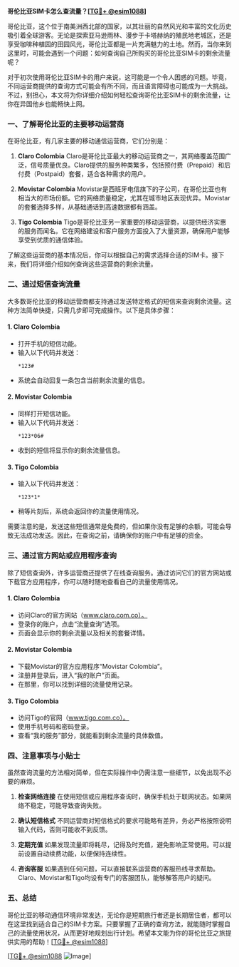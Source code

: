 **哥伦比亚SIM卡怎么查流量？[[TG💪+ @esim1088](https://t.me/s/esim1088)]**

哥伦比亚，这个位于南美洲西北部的国家，以其壮丽的自然风光和丰富的文化历史吸引着全球游客。无论是探索亚马逊雨林、漫步于卡塔赫纳的殖民地老城区，还是享受咖啡种植园的田园风光，哥伦比亚都是一片充满魅力的土地。然而，当你来到这里时，可能会遇到一个问题：如何查询自己所购买的哥伦比亚SIM卡的剩余流量呢？

对于初次使用哥伦比亚SIM卡的用户来说，这可能是一个令人困惑的问题。毕竟，不同运营商提供的查询方式可能会有所不同，而且语言障碍也可能成为一大挑战。不过，别担心，本文将为你详细介绍如何轻松查询哥伦比亚SIM卡的剩余流量，让你在异国他乡也能畅快上网。

### 一、了解哥伦比亚的主要移动运营商

在哥伦比亚，有几家主要的移动通信运营商，它们分别是：

1. **Claro Colombia**
   Claro是哥伦比亚最大的移动运营商之一，其网络覆盖范围广泛，信号质量优良。Claro提供的服务种类繁多，包括预付费（Prepaid）和后付费（Postpaid）套餐，适合各种需求的用户。

2. **Movistar Colombia**
   Movistar是西班牙电信旗下的子公司，在哥伦比亚也有相当大的市场份额。它的网络质量稳定，尤其在城市地区表现优异。Movistar的套餐选择多样，从基础通话到高速数据都有涵盖。

3. **Tigo Colombia**
   Tigo是哥伦比亚另一家重要的移动运营商，以提供经济实惠的服务而闻名。它在网络建设和客户服务方面投入了大量资源，确保用户能够享受到优质的通信体验。

了解这些运营商的基本情况后，你可以根据自己的需求选择合适的SIM卡。接下来，我们将详细介绍如何查询这些运营商的剩余流量。

### 二、通过短信查询流量

大多数哥伦比亚的移动运营商都支持通过发送特定格式的短信来查询剩余流量。这种方法简单快捷，只需几步即可完成操作。以下是具体步骤：

#### 1. Claro Colombia
- 打开手机的短信功能。
- 输入以下代码并发送：
  ```
  *123#
  ```
- 系统会自动回复一条包含当前剩余流量的信息。

#### 2. Movistar Colombia
- 同样打开短信功能。
- 输入以下代码并发送：
  ```
  *123*06#
  ```
- 收到的短信将显示你的剩余流量信息。

#### 3. Tigo Colombia
- 输入以下代码并发送：
  ```
  *123*1*
  ```
- 稍等片刻后，系统会返回你的流量使用情况。

需要注意的是，发送这些短信通常是免费的，但如果你没有足够的余额，可能会导致无法成功发送。因此，在查询之前，请确保你的账户中有足够的资金。

### 三、通过官方网站或应用程序查询

除了短信查询外，许多运营商还提供了在线查询服务。通过访问它们的官方网站或下载官方应用程序，你可以随时随地查看自己的流量使用情况。

#### 1. Claro Colombia
- 访问Claro的官方网站（www.claro.com.co）。
- 登录你的账户，点击“流量查询”选项。
- 页面会显示你的剩余流量以及相关的套餐详情。

#### 2. Movistar Colombia
- 下载Movistar的官方应用程序“Movistar Colombia”。
- 注册并登录后，进入“我的账户”页面。
- 在那里，你可以找到详细的流量使用记录。

#### 3. Tigo Colombia
- 访问Tigo的官网（www.tigo.com.co）。
- 使用手机号码和密码登录。
- 查看“我的服务”部分，就能看到剩余流量的具体数值。

### 四、注意事项与小贴士

虽然查询流量的方法相对简单，但在实际操作中仍需注意一些细节，以免出现不必要的麻烦。

1. **检查网络连接**
   在使用短信或应用程序查询时，确保手机处于联网状态。如果网络不稳定，可能导致查询失败。

2. **确认短信格式**
   不同运营商对短信格式的要求可能略有差异，务必严格按照说明输入代码，否则可能收不到反馈。

3. **定期充值**
   如果发现流量即将耗尽，记得及时充值，避免影响正常使用。可以提前设置自动续费功能，以便保持连续性。

4. **咨询客服**
   如果遇到任何问题，可以直接联系运营商的客服热线寻求帮助。Claro、Movistar和Tigo均设有专门的客服团队，能够解答用户的疑问。

### 五、总结

哥伦比亚的移动通信环境非常发达，无论你是短期旅行者还是长期居住者，都可以在这里找到适合自己的SIM卡方案。只要掌握了正确的查询方法，就能随时掌握自己的流量使用状况，从而更好地规划出行计划。希望本文能为你的哥伦比亚之旅提供实用的帮助！[[TG💪+ @esim1088](https://t.me/s/esim1088)]

[[TG💪+ @esim1088](https://t.me/s/esim1088) ![Image](https://i.postimg.cc/4NQfJmqS/Snipaste-2025-05-13-00-14-12.png)]